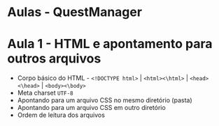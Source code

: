 # Aulas - QuestManager

# Aula 1 - HTML e apontamento para outros arquivos
* Corpo básico do HTML - ``<!DOCTYPE html>`` | ``<html><\html>`` | ``<head><\head>`` | ``<body><\body>``
* Meta charset ``UTF-8``
* Apontando para um arquivo CSS no mesmo diretório (pasta)
* Apontando para um arquivo CSS em outro diretório
* Ordem de leitura dos arquivos

